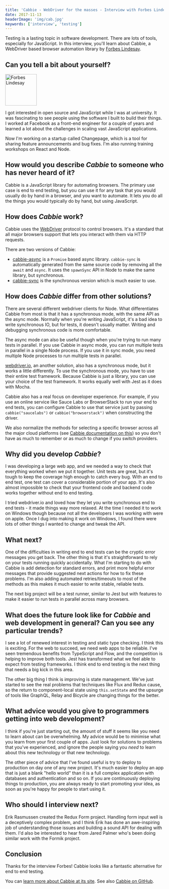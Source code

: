 ```yaml
---
title: 'Cabbie - WebDriver for the masses - Interview with Forbes Lindesay'
date: 2017-11-13
headerImage: 'img/cab.jpg'
keywords: ['interview', 'testing']
---
```


Testing is a lasting topic in software development. There are lots of tools, especially for JavaScript. In this interview, you'll learn about Cabbie, a WebDriver based browser automation library by [Forbes Lindesay](https://twitter.com/ForbesLindesay).

## Can you tell a bit about yourself?

<p>
<span class="author">
 <img src="https://www.gravatar.com/avatar/eb3e104452d654350a5d1a65caa2e49e?s=200" alt="Forbes Lindesay" class="author" width="100" height="100" />
</span>

I got interested in open source and JavaScript while I was at university. It was fascinating to see people using the software I built to build their things. I worked at Facebook as a front-end engineer for a couple of years and learned a lot about the challenges in scaling vast JavaScript applications.
</p>

Now I'm working on a startup called Changepage, which is a tool for sharing feature announcements and bug fixes. I'm also running training workshops on React and Node.

## How would you describe *Cabbie* to someone who has never heard of it?

Cabbie is a JavaScript library for automating browsers. The primary use case is end to end testing, but you can use it for any task that you would usually do by hand in a browser, and you want to automate. It lets you do all the things you would typically do by hand, but using JavaScript.

## How does *Cabbie* work?

Cabbie uses the [WebDriver](http://www.seleniumhq.org/projects/webdriver/) protocol to control browsers. It's a standard that all major browsers support that lets you interact with them via HTTP requests.

There are two versions of Cabbie:

* [cabbie-async](https://www.npmjs.com/package/cabbie-async) is a `Promise` based async library. `cabbie-sync` is automatically generated from the same source code by removing all the `await` and `async`. It uses the `spawnSync` API in Node to make the same library, but synchronous.
* [cabbie-sync](https://www.npmjs.com/package/cabbie-sync) is the synchronous version which is much easier to use.

## How does *Cabbie* differ from other solutions?

There are several different webdriver clients for Node. What differentiates Cabbie from most is that it has a synchronous mode, with the same API as the async mode. Normally when you're writing JavaScript, it's a bad idea to write synchronous IO, but for tests, it doesn't usually matter. Writing and debugging synchronous code is more comfortable.

The async mode can also be useful though when you're trying to run many tests in parallel. If you use Cabbie in async mode, you can run multiple tests in parallel in a single Node process. If you use it in sync mode, you need multiple Node processes to run multiple tests in parallel.

[webdriver.io](http://webdriver.io/), an another solution, also has a synchronous mode, but it works a little differently. To use the synchronous mode, you have to use their entire test framework. Because Cabbie is just a library, you can use your choice of the test framework. It works equally well with Jest as it does with Mocha.

Cabbie also has a real focus on developer experience. For example, if you use an online service like Sauce Labs or BrowserStack to run your end to end tests, you can configure Cabbie to use that service just by passing `cabbie("saucelabs")` or `cabbie("browserstack")` when constructing the driver.

We also normalize the methods for selecting a specific browser across all the major cloud platforms (see [Cabbie documentation on this](https://cabbiejs.org/browsers/)) so you don't have as much to remember or as much to change if you switch providers.

## Why did you develop *Cabbie*?

I was developing a large web app, and we needed a way to check that everything worked when we put it together. Unit tests are great, but it's tough to keep the coverage high enough to catch every bug. With an end to end test, one test can cover a considerable portion of your app. It's also almost impossible to check that your frontend code and backend code works together without end to end testing.

I tried webdriver.io and loved how they let you write synchronous end to end tests - it made things way more relaxed. At the time I needed it to work on Windows though because not all the developers I was working with were on apple. Once I dug into making it work on Windows, I found there were lots of other things I wanted to change and tweak the API.

## What next?

One of the difficulties in writing end to end tests can be the cryptic error messages you get back. The other thing is that it's straightforward to rely on your tests running quickly accidentally. What I'm starting to do with Cabbie is add detection for standard errors, and print more helpful error messages that provide suggested next actions for how to fix these problems. I'm also adding automated retries/timeouts to most of the methods as this makes it much easier to write stable, reliable tests.

The next big project will be a test runner, similar to Jest but with features to make it easier to run tests in parallel across many browsers.

## What does the future look like for *Cabbie* and web development in general? Can you see any particular trends?

I see a lot of renewed interest in testing and static type checking. I think this is exciting. For the web to succeed, we need web apps to be reliable. I've seen tremendous benefits from TypeScript and Flow, and the competition is helping to improve both tools. Jest has transformed what we feel able to expect from testing frameworks. I think end to end testing is the next thing that needs a big kick in this area.

The other big thing I think is improving is state management. We've just started to see the real problems that techniques like Flux and Redux cause, so the return to component-local state using `this.setState` and the upsurge of tools like GraphQL, Relay and Bicycle are changing things for the better.

## What advice would you give to programmers getting into web development?

I think if you're just starting out, the amount of stuff it seems like you need to learn about can be overwhelming. My advice would be to minimise what you learn from your first couple of apps. Just look for solutions to problems that you've experienced, and ignore the people saying you *need* to learn about this new technology or that new technology.

The other piece of advice that I've found useful is try to deploy to production on day one of any new project. It's much easier to deploy an app that is just a blank "hello world" than it is a full complex application with databases and authentication and so on. If you are continuously deploying things to production, you are always ready to start promoting your idea, as soon as you're happy for people to start using it.

## Who should I interview next?

Erik Rasmussen created the Redux Form project. Handling form input well is a deceptively complex problem, and I think Erik has done an awe-inspiring job of understanding those issues and building a sound API for dealing with them. I'd also be interested to hear from Jared Palmer who's been doing similar work with the Formik project.

## Conclusion

Thanks for the interview Forbes! Cabbie looks like a fantastic alternative for end to end testing.

You can [learn more about Cabbie at its site](https://cabbiejs.org/). See also [Cabbie on GitHub](https://github.com/ForbesLindesay/cabbie).
